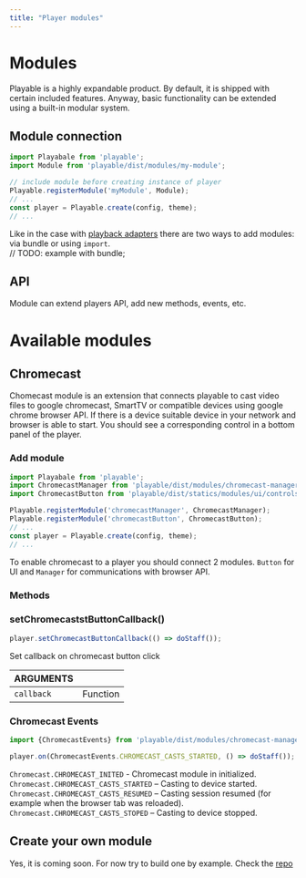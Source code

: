 ```yaml
---
title: "Player modules"
---
```


# Modules

Playable is a highly expandable product. By default, it is shipped with certain included features. Anyway, basic functionality can be extended using a built-in modular system.

## Module connection
```javascript
import Playabale from 'playable';
import Module from 'playable/dist/modules/my-module';

// include module before creating instance of player
Playable.registerModule('myModule', Module);
// ...
const player = Playable.create(config, theme);
// ...
```
Like in the case with  [playback adapters](/adapters) there are two ways to add modules: via bundle or using `import`.
<br /> // TODO: example with bundle;

## API
Module can extend players API, add new methods, events, etc.

# Available modules

## Chromecast
Chomecast module is an extension that connects playable to cast video files to google chromecast, SmartTV or compatible devices using google chrome browser API.
If there is a device suitable device in your network and browser is able to start. Уou should see a corresponding control in a bottom panel of the player.
### Add module
```javascript
import Playabale from 'playable';
import ChromecastManager from 'playable/dist/modules/chromecast-manager';
import ChromecastButton from 'playable/dist/statics/modules/ui/controls/chromecast';

Playable.registerModule('chromecastManager', ChromecastManager);
Playable.registerModule('chromecastButton', ChromecastButton);
// ...
const player = Playable.create(config, theme);
// ...
```
To enable chromecast to a player you should connect 2 modules. `Button` for UI and `Manager` for communications with browser API.

### Methods

### setChromecaststButtonCallback()
```javascript
player.setChromecastButtonCallback(() => doStaff());
```
Set callback on chromecast button click

<div class="method-list">
  <table>
    <thead>
      <tr>
        <th>ARGUMENTS</th>
        <th></th>
      </tr>
    </thead>
    <tbody>
      <tr>
        <td class="param">
          <code>callback</code>
        </td>
        <td>
            <div class="type">Function</div>
        </td>
      </tr>
    </tbody>
  </table>
</div>

### Chromecast Events
```javascript
import {ChromecastEvents} from 'playable/dist/modules/chromecast-manager';

player.on(ChromecastEvents.CHROMECAST_CASTS_STARTED, () => doStaff());
```
`Chromecast.CHROMECAST_INITED` - Chromecast module in initialized.<br/>
`Chromecast.CHROMECAST_CASTS_STARTED` – Casting to device started.<br/>
`Chromecast.CHROMECAST_CASTS_RESUMED` – Casting session resumed (for example when the browser tab was reloaded).<br/>
`Chromecast.CHROMECAST_CASTS_STOPED` – Casting to device stopped. <br/>


## Create your own module
Yes, it is coming soon. For now try to build one by example. Check the [repo](https://github.com/wix/playable)
